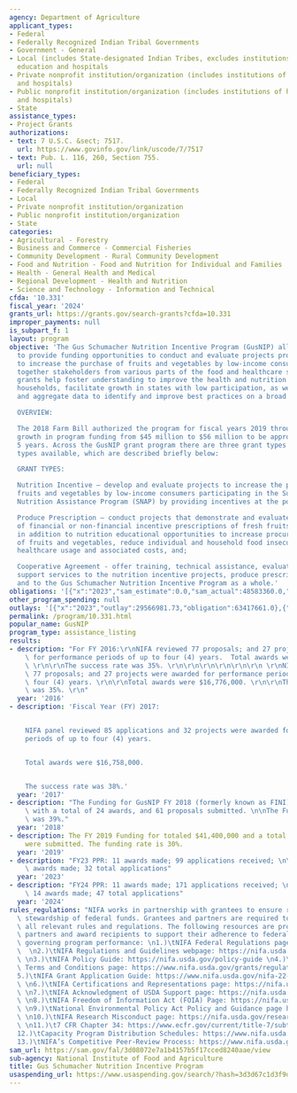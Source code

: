 ```yaml
---
agency: Department of Agriculture
applicant_types:
- Federal
- Federally Recognized Indian Tribal Governments
- Government - General
- Local (includes State-designated Indian Tribes, excludes institutions of higher
  education and hospitals
- Private nonprofit institution/organization (includes institutions of higher education
  and hospitals)
- Public nonprofit institution/organization (includes institutions of higher education
  and hospitals)
- State
assistance_types:
- Project Grants
authorizations:
- text: 7 U.S.C. &sect; 7517.
  url: https://www.govinfo.gov/link/uscode/7/7517
- text: Pub. L. 116, 260, Section 755.
  url: null
beneficiary_types:
- Federal
- Federally Recognized Indian Tribal Governments
- Local
- Private nonprofit institution/organization
- Public nonprofit institution/organization
- State
categories:
- Agricultural - Forestry
- Business and Commerce - Commercial Fisheries
- Community Development - Rural Community Development
- Food and Nutrition - Food and Nutrition for Individual and Families
- Health - General Health and Medical
- Regional Development - Health and Nutrition
- Science and Technology - Information and Technical
cfda: '10.331'
fiscal_year: '2024'
grants_url: https://grants.gov/search-grants?cfda=10.331
improper_payments: null
is_subpart_f: 1
layout: program
objective: 'The Gus Schumacher Nutrition Incentive Program (GusNIP) allows the Secretary
  to provide funding opportunities to conduct and evaluate projects providing incentives
  to increase the purchase of fruits and vegetables by low-income consumers. By bringing
  together stakeholders from various parts of the food and healthcare systems, GusNIP
  grants help foster understanding to improve the health and nutrition status of participating
  households, facilitate growth in states with low participation, as well as collect
  and aggregate data to identify and improve best practices on a broad scale.

  OVERVIEW:

  The 2018 Farm Bill authorized the program for fiscal years 2019 through 2023 and
  growth in program funding from $45 million to $56 million to be appropriated over
  5 years. Across the GusNIP grant program there are three grant types and three project
  types available, which are described briefly below:

  GRANT TYPES:

  Nutrition Incentive – develop and evaluate projects to increase the purchase of
  fruits and vegetables by low-income consumers participating in the Supplemental
  Nutrition Assistance Program (SNAP) by providing incentives at the point of purchase,

  Produce Prescription – conduct projects that demonstrate and evaluate the impact
  of financial or non-financial incentive prescriptions of fresh fruits and vegetables
  in addition to nutrition educational opportunities to increase procurement and consumption
  of fruits and vegetables, reduce individual and household food insecurity, and reduce
  healthcare usage and associated costs, and;

  Cooperative Agreement - offer training, technical assistance, evaluation, and informational
  support services to the nutrition incentive projects, produce prescription projects
  and to the Gus Schumacher Nutrition Incentive Program as a whole.'
obligations: '[{"x":"2023","sam_estimate":0.0,"sam_actual":48583360.0,"usa_spending_actual":56052539.83},{"x":"2024","sam_estimate":0.0,"sam_actual":48583359.0,"usa_spending_actual":47000573.36},{"x":"2025","sam_estimate":0.0,"sam_actual":48583359.0,"usa_spending_actual":418225.75}]'
other_program_spending: null
outlays: '[{"x":"2023","outlay":29566981.73,"obligation":63417661.0},{"x":"2024","outlay":5477002.68,"obligation":56379828.2},{"x":"2025","outlay":69176.13,"obligation":1340255.22}]'
permalink: /program/10.331.html
popular_name: GusNIP
program_type: assistance_listing
results:
- description: "For FY 2016:\r\nNIFA reviewed 77 proposals; and 27 projects were awarded\
    \ for performance periods of up to four (4) years.  Total awards were $16.8 million.\
    \ \r\n\r\nThe success rate was 35%. \r\n\r\n\r\n\r\n\r\n\r\n \r\nNIFA panel reviewed\
    \ 77 proposals; and 27 projects were awarded for performance periods of up to\
    \ four (4) years. \r\n\r\nTotal awards were $16,776,000. \r\n\r\nThe success rate\
    \ was 35%. \r\n"
  year: '2016'
- description: 'Fiscal Year (FY) 2017:


    NIFA panel reviewed 85 applications and 32 projects were awarded for performance
    periods of up to four (4) years.


    Total awards were $16,758,000.


    The success rate was 38%.'
  year: '2017'
- description: "The Funding for GusNIP FY 2018 (formerly known as FINI) was $21,015,000\
    \ with a total of 24 awards, and 61 proposals submitted. \n\nThe Funding rate\
    \ was 39%."
  year: '2018'
- description: The FY 2019 Funding for totaled $41,400,000 and a total of 70 projects
    were submitted. The funding rate is 30%.
  year: '2019'
- description: "FY23 PPR: 11 awards made; 99 applications received; \n\nFY23 NI: 19\
    \ awards made; 32 total applications"
  year: '2023'
- description: "FY24 PPR: 11 awards made; 171 applications received; \n\nFY24 NI:\
    \ 14 awards made; 47 total applications"
  year: '2024'
rules_regulations: "NIFA works in partnership with grantees to ensure responsible\
  \ stewardship of federal funds. Grantees and partners are required to comply with\
  \ all relevant rules and regulations. The following resources are provided to NIFA’s\
  \ partners and award recipients to support their adherence to federal regulations\
  \ governing program performance: \n1.)\tNIFA Federal Regulations page: https://nifa.usda.gov/federal-regulations\
  \  \n2.)\tNIFA Regulations and Guidelines webpage: https://nifa.usda.gov/regulations-and-guidelines\
  \ \n3.)\tNIFA Policy Guide: https://nifa.usda.gov/policy-guide \n4.)\tNIFA Award\
  \ Terms and Conditions page: https://www.nifa.usda.gov/grants/regulations-and-guidelines/terms-conditions\n\
  5.)\tNIFA Grant Application Guide: https://www.nifa.usda.gov/nifa-22-001-nifa-grants-application-guide\
  \ \n6.)\tNIFA Certifications and Representations page: https://nifa.usda.gov/certifications-and-representations\
  \ \n7.)\tNIFA Acknowledgment of USDA Support page: https://nifa.usda.gov/acknowledgment-usda-support-nifa\
  \ \n8.)\tNIFA Freedom of Information Act (FOIA) Page: https://nifa.usda.gov/foia\
  \ \n9.)\tNational Environmental Policy Act Policy and Guidance page https://nifa.usda.gov/nepa-policy-and-guidance\
  \ \n10.)\tNIFA Research Misconduct page: https://nifa.usda.gov/research-misconduct\
  \ \n11.)\t7 CFR Chapter 34: https://www.ecfr.gov/current/title-7/subtitle-B/chapter-XXXIV\n\
  12.)\tCapacity Program Distribution Schedules: https://www.nifa.usda.gov/capacity-program-distribution-schedules\n\
  13.)\tNIFA’s Competitive Peer-Review Process: https://www.nifa.usda.gov/nifa-peer-review-process-competitive-grant-applications"
sam_url: https://sam.gov/fal/3d08072e7a1b4157b5f17cced8240aae/view
sub-agency: National Institute of Food and Agriculture
title: Gus Schumacher Nutrition Incentive Program
usaspending_url: https://www.usaspending.gov/search/?hash=3d3d67c1d3f9d19a57a18ebfec99f68f
---
```

